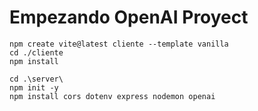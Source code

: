 # Empezando OpenAI Proyect

```shell
npm create vite@latest cliente --template vanilla
cd ./cliente
npm install

cd .\server\
npm init -y
npm install cors dotenv express nodemon openai
```
